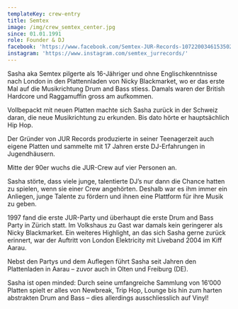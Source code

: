 ```yaml
---
templateKey: crew-entry
title: Semtex
image: /img/crew_semtex_center.jpg
since: 01.01.1991
role: Founder & DJ
facebook: 'https://www.facebook.com/Semtex-JUR-Records-1072200346153502/'
instagram: 'https://www.instagram.com/semtex_jurrecords/'
---
```

Sasha aka Semtex pilgerte als 16-Jähriger und ohne Englischkenntnisse nach London in den Plattennladen von Nicky Blackmarket, wo er das erste Mal auf die Musikrichtung Drum and Bass stiess. Damals waren der British Hardcore und Raggamuffin gross am aufkommen. 

Vollbepackt mit neuen Platten machte sich Sasha zurück in der Schweiz daran, die neue Musikrichtung zu erkunden. Bis dato hörte er hauptsächlich Hip Hop. 

Der Gründer von JUR Records produzierte in seiner Teenagerzeit auch eigene Platten und sammelte mit 17 Jahren erste DJ-Erfahrungen in Jugendhäusern. 

Mitte der 90er wuchs die JUR-Crew auf vier Personen an. 

Sasha störte, dass viele junge, talentierte DJ’s nur dann die Chance hatten zu spielen, wenn sie einer Crew angehörten. Deshalb war es ihm immer ein Anliegen, junge Talente zu fördern und ihnen eine Plattform für ihre Musik zu geben. 

1997 fand die erste JUR-Party und überhaupt die erste Drum and Bass Party in Zürich statt. Im Volkshaus zu Gast war damals kein geringerer als Nicky Blackmarket. Ein weiteres Highlight, an das sich Sasha gerne zurück erinnert, war der Auftritt von London Elektricity mit Liveband 2004 im Kiff Aarau. 

Nebst den Partys und dem Auflegen führt Sasha seit Jahren den Plattenladen in Aarau – zuvor auch in Olten und Freiburg (DE). 

Sasha ist open minded: Durch seine umfangreiche Sammlung von 16’000 Platten spielt er alles von Newbreak, Trip Hop, Lounge bis hin zum harten abstrakten Drum and Bass – dies allerdings ausschliesslich auf Vinyl!

